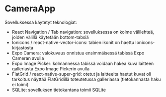# CameraApp

Sovelluksessa käytetyt teknologiat:

- React Navigation / Tab navigation: sovelluksessa on kolme välilehteä, joiden välillä käytetään bottom-tabsiä
- Ionicons / react-native-vector-icons: tabien ikonit on haettu Ionicons-kirjastosta
- Expo Camera: valokuvaus onnistuu ensimmäisessä tabissä Expo Cameran avulla
- Expo Image Picker: kolmannessa tabissä voidaan hakea kuva laitteen galleriasta Expo Image Pickerin avulla
- FlatGrid / react-native-super-grid: otetut ja laitteelta haetut kuvat oli tarkoitus näyttää FlatGridillä toteutetussa galleriassa (tietokannasta haku ei toimi)
- SQLite: sovelluksen tietokantana toimii SQLite
